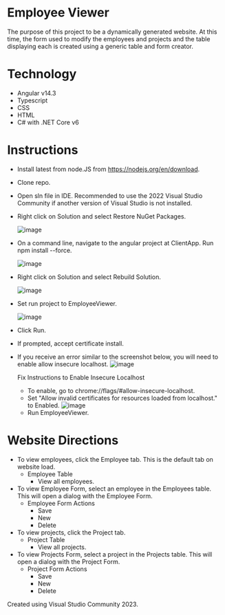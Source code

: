 # Employee Viewer
The purpose of this project to be a dynamically generated website. At this time, the form used to modify the employees and projects and the table displaying each is created using a generic table and form creator.

# Technology
- Angular v14.3
- Typescript
- CSS
- HTML
- C# with .NET Core v6

# Instructions
- Install latest from node.JS from https://nodejs.org/en/download.
- Clone repo.
- Open sln file in IDE. Recommended to use the 2022 Visual Studio Community if another version of Visual Studio is not installed.
- Right click on Solution and select Restore NuGet Packages.

  ![image](https://github.com/PetersenEmerald/EmployeeViewer/assets/46093775/f67ff84a-4b42-4142-94f7-090e30a795cc)
- On a command line, navigate to the angular project at ClientApp. Run npm install --force.

  ![image](https://github.com/PetersenEmerald/EmployeeViewer/assets/46093775/6685bf1c-0d4a-4990-9bf5-4acd059d4edf)
- Right click on Solution and select Rebuild Solution.

  ![image](https://github.com/PetersenEmerald/EmployeeViewer/assets/46093775/e9512680-b82a-4be5-8340-8d7f1f7a077f)
- Set run project to EmployeeViewer.

  ![image](https://github.com/PetersenEmerald/EmployeeViewer/assets/46093775/822493f7-671d-41b8-97ad-2bcd1a1f640b)
- Click Run.
- If prompted, accept certificate install.
- If you receive an error similar to the screenshot below, you will need to enable allow insecure localhost.
  ![image](https://github.com/PetersenEmerald/EmployeeViewer/assets/46093775/0e42eff0-76ce-4b86-babf-ccd8c8ae4d42)
  
  Fix Instructions to Enable Insecure Localhost
  - To enable, go to chrome://flags/#allow-insecure-localhost.
  - Set "Allow invalid certificates for resources loaded from localhost." to Enabled.
    ![image](https://github.com/PetersenEmerald/EmployeeViewer/assets/46093775/63f0fb92-f0a5-4937-a7e1-9ca21498b55a)
  - Run EmployeeViewer.


# Website Directions
- To view employees, click the Employee tab. This is the default tab on website load.
  - Employee Table
    - View all employees.
- To view Employee Form, select an employee in the Employees table. This will open a dialog with the Employee Form.
  - Employee Form Actions
    - Save 
    - New
    - Delete
- To view projects, click the Project tab.
  - Project Table
    - View all projects.
- To view Projects Form, select a project in the Projects table. This will open a dialog with the Project Form.
  - Project Form Actions
    - Save
    - New
    - Delete

Created using Visual Studio Community 2023.
